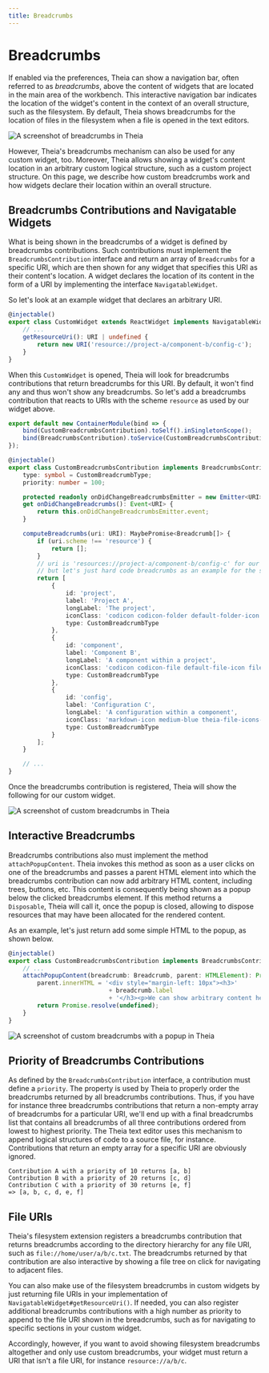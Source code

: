 ```yaml
---
title: Breadcrumbs
---
```


# Breadcrumbs

If enabled via the preferences, Theia can show a navigation bar, often referred to as *breadcrumbs*, above the content of widgets that are located in the main area of the workbench.
This interactive navigation bar indicates the location of the widget's content in the context of an overall structure, such as the filesystem.
By default, Theia shows breadcrumbs for the location of files in the filesystem when a file is opened in the text editors.

<img src="/breadcrumbs.png" alt="A screenshot of breadcrumbs in Theia" style="max-width: 525px">

However, Theia's breadcrumbs mechanism can also be used for any custom widget, too.
Moreover, Theia allows showing a widget's content location in an arbitrary custom logical structure, such as a custom project structure.
On this page, we describe how custom breadcrumbs work and how widgets declare their location within an overall structure.

## Breadcrumbs Contributions and Navigatable Widgets

What is being shown in the breadcrumbs of a widget is defined by breadcrumbs contributions.
Such contributions must implement the `BreadcrumbsContribution` interface and return an array of `Breadcrumbs` for a specific URI, which are then shown for any widget that specifies this URI as their content's location.
A widget declares the location of its content in the form of a URI by implementing the interface `NavigatableWidget`.

So let's look at an example widget that declares an arbitrary URI.

```typescript
@injectable()
export class CustomWidget extends ReactWidget implements NavigatableWidget {
    // ...
    getResourceUri(): URI | undefined {
        return new URI('resource://project-a/component-b/config-c');
    }
}
```

When this `CustomWidget` is opened, Theia will look for breadcrumbs contributions that return breadcrumbs for this URI.
By default, it won't find any and thus won't show any breadcrumbs.
So let's add a breadcrumbs contribution that reacts to URIs with the scheme `resource` as used by our widget above.

```typescript
export default new ContainerModule(bind => {
    bind(CustomBreadcrumbsContribution).toSelf().inSingletonScope();
    bind(BreadcrumbsContribution).toService(CustomBreadcrumbsContribution);
});

@injectable()
export class CustomBreadcrumbsContribution implements BreadcrumbsContribution {
    type: symbol = CustomBreadcrumbType;
    priority: number = 100;

    protected readonly onDidChangeBreadcrumbsEmitter = new Emitter<URI>();
    get onDidChangeBreadcrumbs(): Event<URI> {
        return this.onDidChangeBreadcrumbsEmitter.event;
    }

    computeBreadcrumbs(uri: URI): MaybePromise<Breadcrumb[]> {
        if (uri.scheme !== 'resource') {
            return [];
        }
        // uri is 'resources://project-a/component-b/config-c' for our widget above
        // but let's just hard code breadcrumbs as an example for the sake of simplicity
        return [
            {
                id: 'project',
                label: 'Project A',
                longLabel: 'The project',
                iconClass: 'codicon codicon-folder default-folder-icon file-icon',
                type: CustomBreadcrumbType
            },
            {
                id: 'component',
                label: 'Component B',
                longLabel: 'A component within a project',
                iconClass: 'codicon codicon-file default-file-icon file-icon',
                type: CustomBreadcrumbType
            },
            {
                id: 'config',
                label: 'Configuration C',
                longLabel: 'A configuration within a component',
                iconClass: 'markdown-icon medium-blue theia-file-icons-js file-icon',
                type: CustomBreadcrumbType
            }
        ];
    }

    // ...
}
```

Once the breadcrumbs contribution is registered, Theia will show the following for our custom widget.

<img src="/breadcrumbs-custom.png" alt="A screenshot of custom breadcrumbs in Theia" style="max-width: 525px">

## Interactive Breadcrumbs

Breadcrumbs contributions also must implement the method `attachPopupContent`.
Theia invokes this method as soon as a user clicks on one of the breadcrumbs and passes a parent HTML element into which the breadcrumbs contribution can now add arbitrary HTML content, including trees, buttons, etc.
This content is consequently being shown as a popup below the clicked breadcrumbs element.
If this method returns a `Disposable`, Theia will call it, once the popup is closed, allowing to dispose resources that may have been allocated for the rendered content.

As an example, let's just return add some simple HTML to the popup, as shown below.

```typescript
@injectable()
export class CustomBreadcrumbsContribution implements BreadcrumbsContribution {
    // ...
    attachPopupContent(breadcrumb: Breadcrumb, parent: HTMLElement): Promise<Disposable | undefined> {
        parent.innerHTML = '<div style="margin-left: 10px"><h3>'
                            + breadcrumb.label
                            + '</h3><p>We can show arbitrary content here and react to clicks.</p></div>';
        return Promise.resolve(undefined);
    }
}
```

<img src="/breadcrumbs-popup.png" alt="A screenshot of custom breadcrumbs with a popup in Theia" style="max-width: 525px">

## Priority of Breadcrumbs Contributions

As defined by the `BreadcrumbsContribution` interface, a contribution must define a `priority`.
The property is used by Theia to properly order the breadcrumbs returned by all breadcrumbs contributions.
Thus, if you have for instance three breadcrumbs contributions that return a non-empty array of breadcrumbs for a particular URI, we'll end up with a final breadcrumbs list that contains all breadcrumbs of all three contributions ordered from lowest to highest priority.
The Theia text editor uses this mechanism to append logical structures of code to a source file, for instance.
Contributions that return an empty array for a specific URI are obviously ignored.

```text
Contribution A with a priority of 10 returns [a, b]
Contribution B with a priority of 20 returns [c, d]
Contribution C with a priority of 30 returns [e, f]
=> [a, b, c, d, e, f]
```

## File URIs

Theia's filesystem extension registers a breadcrumbs contribution that returns breadcrumbs according to the directory hierarchy for any file URI, such as `file://home/user/a/b/c.txt`.
The breadcrumbs returned by that contribution are also interactive by showing a file tree on click for navigating to adjacent files.

You can also make use of the filesystem breadcrumbs in custom widgets by just returning file URIs in your implementation of `NavigatableWidget#getResourceUri()`.
If needed, you can also register additional breadcrumbs contributions with a high number as priority to append to the file URI shown in the breadcrumbs, such as for navigating to specific sections in your custom widget.

Accordingly, however, if you want to avoid showing filesystem breadcrumbs altogether and only use custom breadcrumbs, your widget must return a URI that isn't a file URI, for instance `resource://a/b/c`.
